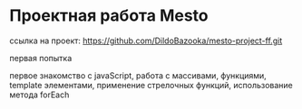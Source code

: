 # Проектная работа Mesto

ссылка на проект: https://github.com/DildoBazooka/mesto-project-ff.git

первая попытка

первое знакомство с javaScript, работа с массивами, функциями, template элементами, применение стрелочных функций,
использование метода forEach

